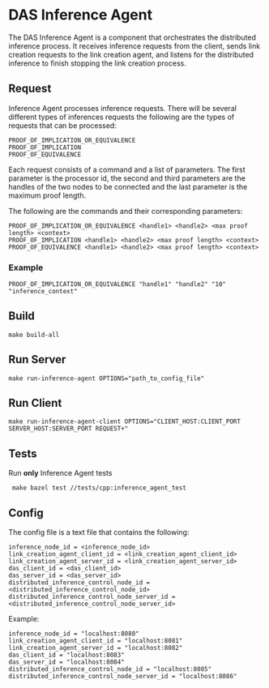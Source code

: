 # DAS Inference Agent

The DAS Inference Agent is a component that orchestrates the distributed inference process. It receives inference requests from the client, sends link creation requests to the link creation agent, and listens for the distributed inference to finish stopping the link creation process.

## Request

Inference Agent processes inference requests. There will be several different types of inferences requests the following are the types of requests that can be processed:

    PROOF_OF_IMPLICATION_OR_EQUIVALENCE
    PROOF_OF_IMPLICATION
    PROOF_OF_EQUIVALENCE

Each request consists of a command and a list of parameters. The first parameter is the processor id, the second and third parameters are the handles of the two nodes to be connected and the last parameter is the maximum proof length.

The following are the commands and their corresponding parameters:

```
PROOF_OF_IMPLICATION_OR_EQUIVALENCE <handle1> <handle2> <max proof length> <context>
PROOF_OF_IMPLICATION <handle1> <handle2> <max proof length> <context>
PROOF_OF_EQUIVALENCE <handle1> <handle2> <max proof length> <context>
```

### Example

```
PROOF_OF_IMPLICATION_OR_EQUIVALENCE "handle1" "handle2" "10" "inference_context"
```

## Build

```
make build-all
```

## Run Server

```
make run-inference-agent OPTIONS="path_to_config_file"
```

## Run Client
```
make run-inference-agent-client OPTIONS="CLIENT_HOST:CLIENT_PORT SERVER_HOST:SERVER_PORT REQUEST+"
```


## Tests

Run **only** Inference Agent tests
```
 make bazel test //tests/cpp:inference_agent_test
```


## Config

The config file is a text file that contains the following:

```
inference_node_id = <inference_node_id>
link_creation_agent_client_id = <link_creation_agent_client_id>
link_creation_agent_server_id = <link_creation_agent_server_id>
das_client_id = <das_client_id>
das_server_id = <das_server_id>
distributed_inference_control_node_id = <distributed_inference_control_node_id>
distributed_inference_control_node_server_id = <distributed_inference_control_node_server_id>
```

Example:

```
inference_node_id = "localhost:8080"
link_creation_agent_client_id = "localhost:8081"
link_creation_agent_server_id = "localhost:8082"
das_client_id = "localhost:8083"
das_server_id = "localhost:8084"
distributed_inference_control_node_id = "localhost:8085"
distributed_inference_control_node_server_id = "localhost:8086"
```


